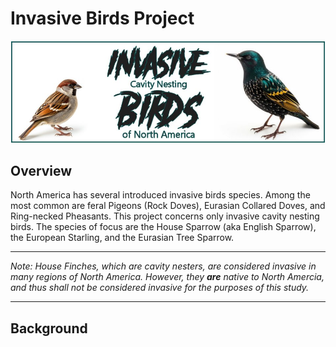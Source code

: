 # Invasive Birds Project  

![Invasive birds banner](images/Invasive_birds_banner.jpg)

## Overview

North America has several introduced invasive birds species. Among the most common are feral Pigeons (Rock Doves), Eurasian Collared Doves, and Ring-necked Pheasants. This project concerns only invasive cavity nesting birds. The species of focus are the House Sparrow (aka English Sparrow), the European Starling, and the Eurasian Tree Sparrow.

---
*Note: House Finches, which are cavity nesters, are considered invasive in many regions of North America. However, they **are** native to North Amercia, and thus shall not be considered invasive for the purposes of this study.*

---

## Background
